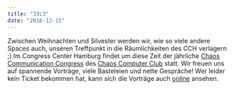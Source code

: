 ```yaml
---
title: "33c3"
date: "2016-12-15"
---
```


Zwischen Weihnachten und Silvester werden wir, wie so viele andere Spaces auch, unseren Treffpunkt in die Räumlichkeiten des CCH verlagern ;) Im Congress Center Hamburg findet um diese Zeit der jährliche [Chaos Communication Congress](https://de.wikipedia.org/wiki/Chaos_Communication_Congress) des [Chaos Computer Club](https://de.wikipedia.org/wiki/Chaos_Computer_Club) statt. Wir freuen uns auf spannende Vorträge, viele Basteleien und nette Gespräche! Wer leider kein Ticket bekommen hat, kann sich die Vorträge auch [online](https://media.ccc.de/) ansehen.
